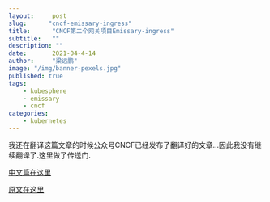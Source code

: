 ```yaml
---
layout:     post 
slug:      "cncf-emissary-ingress"
title:      "CNCF第二个网关项目Emissary-ingress"
subtitle:   ""
description: ""  
date:       2021-04-4-14
author:     "梁远鹏"
image: "/img/banner-pexels.jpg"
published: true
tags: 
    - kubesphere
    - emissary
    - cncf
categories: 
    - kubernetes
---
```


我还在翻译这篇文章的时候公众号CNCF已经发布了翻译好的文章...因此我没有继续翻译了.这里做了传送门.  

[中文篇在这里](https://mp.weixin.qq.com/s/eoHQHgVqEyn-QjxM6w3DRQ)

[原文在这里](https://www.cncf.io/blog/2021/04/13/emissary-ingress-formerly-ambassador-is-now-a-cncf-incubating-project/)
